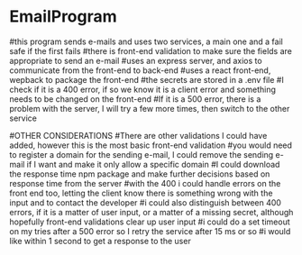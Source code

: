 # EmailProgram
#this program sends e-mails and uses two services, a main one and a fail safe if the first fails
#there is front-end validation to make sure the fields are appropriate to send an e-mail
#uses an express server, and axios to communicate from the front-end to back-end
#uses a react front-end, wepback to package the front-end
#the secrets are stored in a .env file
#I check if it is a 400 error, if so we know it is a client error and something needs to be changed on the front-end
#If it is a 500 error, there is a problem with the server, I will try a few more times, then switch to the other service


#OTHER CONSIDERATIONS
#There are other validations I could have added, however this is the most basic front-end validation
#you would need to register a domain for the sending e-mail, I could remove the sending e-mail if I want and make it only allow a specific domain
#I could download the response time npm package and make further decisions based on response time from the server
#with the 400 i could handle errors on the front end too, letting the client know there is something wrong with the input and to contact the developer
#i could also distinguish between 400 errors, if it is a matter of user input, or a matter of a missing secret, although hopefully front-end validations clear up user input
#i could do a set timeout on my tries after a 500 error so I retry the service after 15 ms or so
#i would like within 1 second to get a response to the user
